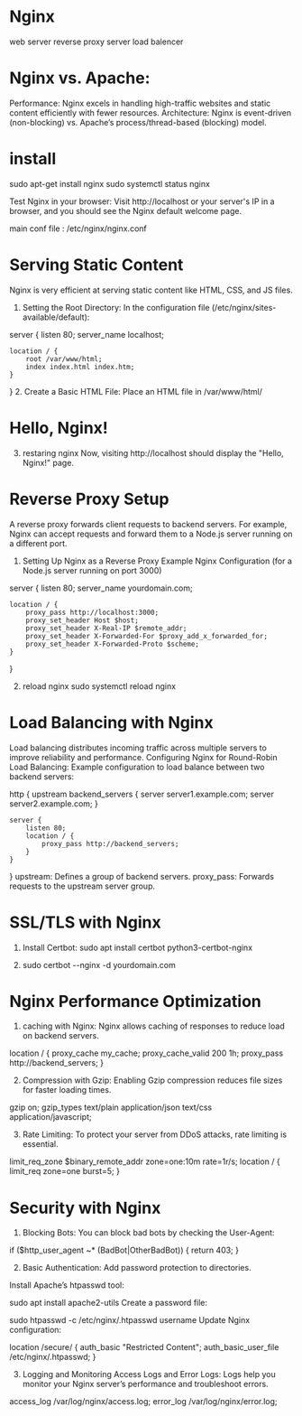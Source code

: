 # Nginx
web server
reverse proxy server 
load balencer 

# Nginx vs. Apache:

Performance: Nginx excels in handling high-traffic websites and static content efficiently with fewer resources.
Architecture: Nginx is event-driven (non-blocking) vs. Apache’s process/thread-based (blocking) model.


# install
sudo apt-get install nginx
sudo systemctl status nginx


Test Nginx in your browser: Visit http://localhost or your server's IP in a browser, and you should see the Nginx default welcome page.

main conf file :
/etc/nginx/nginx.conf 


#  Serving Static Content
Nginx is very efficient at serving static content like HTML, CSS, and JS files.

1. Setting the Root Directory: In the configuration file (/etc/nginx/sites-available/default):

server {
    listen 80;
    server_name localhost;

    location / {
        root /var/www/html;
        index index.html index.htm;
    }
}
2. Create a Basic HTML File: Place an HTML file in /var/www/html/
<!DOCTYPE html>
<html>
<head>
    <title>Welcome to Nginx</title>
</head>
<body>
    <h1>Hello, Nginx!</h1>
</body>
</html>


3. restaring nginx 
   Now, visiting http://localhost should display the "Hello, Nginx!" page.


#  Reverse Proxy Setup
A reverse proxy forwards client requests to backend servers. For example, Nginx can accept requests and forward them to a Node.js server running on a different port.

1. Setting Up Nginx as a Reverse Proxy
Example Nginx Configuration (for a Node.js server running on port 3000)

server {
    listen 80;
    server_name yourdomain.com;

    location / {
        proxy_pass http://localhost:3000;
        proxy_set_header Host $host;
        proxy_set_header X-Real-IP $remote_addr;
        proxy_set_header X-Forwarded-For $proxy_add_x_forwarded_for;
        proxy_set_header X-Forwarded-Proto $scheme;
    }
}

2. reload nginx
   sudo systemctl reload nginx


# Load Balancing with Nginx

Load balancing distributes incoming traffic across multiple servers to improve reliability and performance.
Configuring Nginx for Round-Robin Load Balancing:
Example configuration to load balance between two backend servers:


http {
    upstream backend_servers {
        server server1.example.com;
        server server2.example.com;
    }

    server {
        listen 80;
        location / {
            proxy_pass http://backend_servers;
        }
    }
}
upstream: Defines a group of backend servers.
proxy_pass: Forwards requests to the upstream server group.


# SSL/TLS with Nginx

1. Install Certbot:
sudo apt install certbot python3-certbot-nginx

2. sudo certbot --nginx -d yourdomain.com


# Nginx Performance Optimization
1. caching with Nginx:
Nginx allows caching of responses to reduce load on backend servers.


location / {
    proxy_cache my_cache;
    proxy_cache_valid 200 1h;
    proxy_pass http://backend_servers;
}

2. Compression with Gzip:
Enabling Gzip compression reduces file sizes for faster loading times.


gzip on;
gzip_types text/plain application/json text/css application/javascript;

3. Rate Limiting:
To protect your server from DDoS attacks, rate limiting is essential.


limit_req_zone $binary_remote_addr zone=one:10m rate=1r/s;
location / {
    limit_req zone=one burst=5;
}

# Security with Nginx
1. Blocking Bots:
You can block bad bots by checking the User-Agent:

if ($http_user_agent ~* (BadBot|OtherBadBot)) {
    return 403;
}


2. Basic Authentication:
Add password protection to directories.

Install Apache’s htpasswd tool:

sudo apt install apache2-utils
Create a password file:

sudo htpasswd -c /etc/nginx/.htpasswd username
Update Nginx configuration:

location /secure/ {
    auth_basic "Restricted Content";
    auth_basic_user_file /etc/nginx/.htpasswd;
}



3. Logging and Monitoring
Access Logs and Error Logs:
Logs help you monitor your Nginx server’s performance and troubleshoot errors.


access_log /var/log/nginx/access.log;
error_log /var/log/nginx/error.log;
